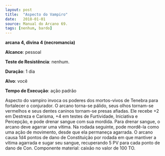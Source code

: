 ```yaml
---
layout: post
title:  "Aspecto do Vampiro"
date:   2018-01-01
source: Manual do Arcano 69.
tags: [nenhum, bardo]
---
```


**arcana 4, divina 4 (necromancia)**

**Alcance**: pessoal

**Teste de Resistência**: nenhum.

**Duração**: 1 dia

**Alvo**: você

**Tempo de Execução**: ação padrão

Aspecto do vampiro invoca os poderes dos mortos-vivos de Tenebra para fortalecer o conjurador. O arcano torna-se pálido, seus olhos tornam-se vermelhos e seus dentes caninos tornam-se presas afiadas. Ele recebe +2 em Destreza e Carisma, +4 em testes de Furtividade, Iniciativa e Percepção, e pode drenar sangue com sua mordida. Para drenar sangue, o arcano deve agarrar uma vítima. Na rodada seguinte, pode mordê-la como uma ação de movimento, desde que ela permaneça agarrada.
O arcano causa 1d4 pontos de dano de Constituição por rodada em que mantiver a vítima agarrada e sugar seu sangue, recuperando 5 PV para cada ponto de dano de Con.
Componente material: caixão no valor de 100 TO.

